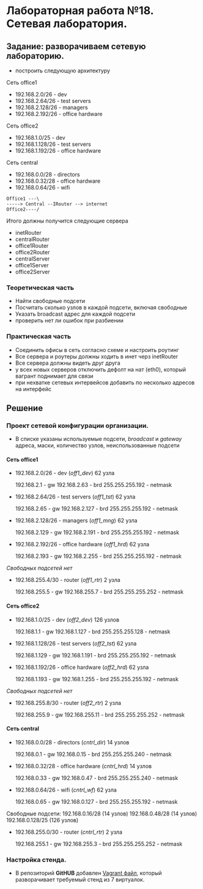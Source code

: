 # Лабораторная работа №18. Сетевая лаборатория.

## Задание: разворачиваем сетевую лабораторию.

* построить следующую архитектуру

Сеть office1
- 192.168.2.0/26 - dev
- 192.168.2.64/26 - test servers
- 192.168.2.128/26 - managers
- 192.168.2.192/26 - office hardware

Сеть office2
- 192.168.1.0/25 - dev
- 192.168.1.128/26 - test servers
- 192.168.1.192/26 - office hardware


Сеть central
- 192.168.0.0/28 - directors
- 192.168.0.32/28 - office hardware
- 192.168.0.64/26 - wifi

```
Office1 ---\
-----> Central --IRouter --> internet
Office2----/
```
Итого должны получится следующие сервера
- inetRouter
- centralRouter
- office1Router
- office2Router
- centralServer
- office1Server
- office2Server

### Теоретическая часть
- Найти свободные подсети
- Посчитать сколько узлов в каждой подсети, включая свободные
- Указать broadcast адрес для каждой подсети
- проверить нет ли ошибок при разбиении

### Практическая часть
- Соединить офисы в сеть согласно схеме и настроить роутинг
- Все сервера и роутеры должны ходить в инет черз inetRouter
- Все сервера должны видеть друг друга
- у всех новых серверов отключить дефолт на нат (eth0), который вагрант поднимает для связи
- при нехватке сетевых интервейсов добавить по несколько адресов на интерфейс

## Решение

### Проект сетевой конфигурации организации.

* В списке указаны используемые подсети, *broadcast* и *gateway* адреса, маски,  количество узлов, неиспользованные подсети

#### Сеть office1
- 192.168.2.0/26 - dev   (*off1_dev*)
    62 узла
    
    192.168.2.1 - gw 
    192.168.2.63 - brd 
    255.255.255.192 - netmask

- 192.168.2.64/26 - test servers (*off1_tst*)
    62 узла

    192.168.2.65 - gw 
    192.168.2.127 - brd 
    255.255.255.192 - netmask

- 192.168.2.128/26 - managers (*off1_mng*)
    62 узла

    192.168.2.129 - gw 
    192.168.2.191 - brd 
    255.255.255.192 - netmask

- 192.168.2.192/26 - office hardware (*off1_hrd*)
    62 узла

    192.168.2.193 - gw 
    192.168.2.255 - brd
    255.255.255.192 - netmask 

*Свободных подсетей нет*

- 192.168.255.4/30 - router  (*off1_rtr*)
    2 узла

    192.168.255.5 - gw 
    192.168.255.7 - brd
    255.255.255.252 - netmask 

#### Сеть office2
- 192.168.1.0/25 - dev (*off2_dev*)
    126 узлов

    192.168.1.1 - gw 
    192.168.1.127 - brd
    255.255.255.128 - netmask 

- 192.168.1.128/26 - test servers (*off2_tst*)
    62 узла
    
    192.168.1.129 - gw 
    192.168.1.191 - brd
    255.255.255.192 - netmask 

- 192.168.1.192/26 - office hardware (*off2_hrd*)
    62 узла

    192.168.1.193 - gw 
    192.168.1.255 - brd
    255.255.255.192 - netmask 

*Свободных подсетей нет*

- 192.168.255.8/30 - router (*off2_rtr*)
    2 узла

    192.168.255.9 - gw 
    192.168.255.11 - brd
    255.255.255.252 - netmask 

#### Сеть central
- 192.168.0.0/28 - directors   (*cntrl_dir*)
    14 узлов

    192.168.0.1 - gw
    192.168.0.15 - brd
    255.255.255.240 - netmask

- 192.168.0.32/28 - office hardware (*cntrl_hrd*)
    14 узлов

    192.168.0.33 - gw
    192.168.0.47 - brd
    255.255.255.240 - netmask

- 192.168.0.64/26 - wifi  (*cntrl_wf*)
    62 узла

    192.168.0.65 -  gw
    192.168.0.127 - brd
    255.255.255.192 - netmask

Свободные подсети: 
    192.168.0.16/28 (14 узлов)
    192.168.0.48/28 (14 узлов)
    192.168.0.128/25 (126 узлов)

- 192.168.255.0/30 - router (*cntrl_rtr*)
    2 узла

    192.168.255.1 - gw 
    192.168.255.3 - brd
    255.255.255.252 - netmask 

### Настройка стенда.

* В репозиторий **GitHUB** добавлен [Vagrant файл](https://github.com/alexeybobovsky/OTUS_Lab/blob/master/lab18/Vagrantfile),  который  разворачивает требуемый стенд из 7 виртуалок.



